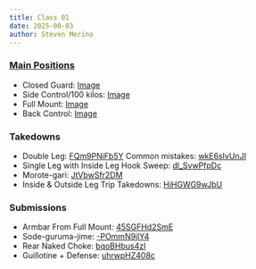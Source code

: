 ```yaml
---
title: Class 01
date: 2025-08-03
author: Steven Merino
---
```


### [Main Positions](https://www.jiujitsubrotherhood.com/blogs/blog/main-positions-jiu-jitsu)

-   Closed Guard: [Image](../../../src/fitness/jiu-jitsu/assets/Closed_Guard_480x480.webp)
-   Side Control/100 kilos: [Image](../../../src/fitness/jiu-jitsu/assets/Side_Control_480x480.webp)
-   Full Mount: [Image](../../../src/fitness/jiu-jitsu/assets/Mount_480x480.webp)
-   Back Control: [Image](../../../src/fitness/jiu-jitsu/assets/Back_Control_480x480.webp)

### Takedowns

-   Double Leg: [FQm9PNiFb5Y](https://127.0.0.1:8080/watch?v=FQm9PNiFb5Y)
    Common mistakes: [wkE6sIvUnJI](https://127.0.0.1:8080/watch?v=wkE6sIvUnJI)
-   Single Leg with Inside Leg Hook Sweep: [dl_SvwPfpDc](https://127.0.0.1:8080/watch?v=dl_SvwPfpDc)
-   Morote-gari: [JtVbwSfr2DM](https://127.0.0.1:8080/watch?v=JtVbwSfr2DM)
-   Inside & Outside Leg Trip Takedowns: [HiHGWG9wJbU](https://127.0.0.1:8080/watch?v=HiHGWG9wJbU)

### Submissions

-   Armbar From Full Mount: [45SGFHd2SmE](https://127.0.0.1:8080/watch?v=45SGFHd2SmE)
-   Sode-guruma-jime: [-POmmN9jlY4](https://127.0.0.1:8080/watch?v=-POmmN9jlY4)
-   Rear Naked Choke: [bqoBHbus4zI](https://127.0.0.1:8080/watch?v=bqoBHbus4zI)
-   Guillotine + Defense: [uhrwpHZ408c](https://127.0.0.1:8080/watch?v=uhrwpHZ408c)
